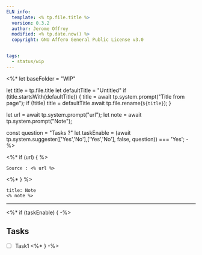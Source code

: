 ```yaml
---
ELN info:
  template: <% tp.file.title %>
  version: 0.3.2
  author: Jerome Offroy
  modified: <% tp.date.now() %>
  copyright: GNU Affero General Public License v3.0


tags:
  - status/wip
---
```

<%*
let baseFolder = "WIP"

let title = tp.file.title
let defaultTitle = "Untitled"
if (title.startsWith(defaultTitle)) {
	title = await tp.system.prompt("Title from page");
	if (!title) title = defaultTitle
	await tp.file.rename(`${title}`);
}

let url = await tp.system.prompt("url");
let note = await tp.system.prompt("Note");

const question = "Tasks ?"
let taskEnable = (await tp.system.suggester(['Yes','No'],['Yes','No'], false, question)) === 'Yes';
-%>

<%* if (url) { %>
````ad-tip
Source : <% url %>

````
<%* } %>
````ad-note
title: Note
<% note %>

````

---
<%* if (taskEnable) { -%>
## Tasks
- [ ] Task1
<%* } -%>

